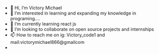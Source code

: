 - 👋 Hi, I’m Victory Michael
- 👀 I’m interested in learning and expanding my knowledge in programing....
- 🌱 I’m currently learning react js 
- 💞️ I’m looking to collaborate on open source projects and internships
- 📫 How to reach me on ig: Victory_code1 and mail:victorymichael866@gmailcom
- 

<!---
VictoryMichael/VictoryMichael is a ✨ special ✨ repository because its `README.md` (this file) appears on your GitHub profile.
You can click the Preview link to take a look at your changes.
--->
